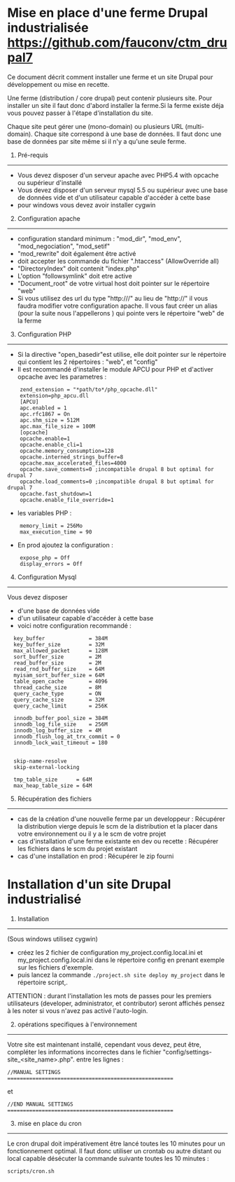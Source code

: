  Mise en place d'une ferme Drupal industrialisée
 https://github.com/fauconv/ctm_drupal7
=================================================
Ce document décrit comment installer une ferme et un site Drupal
pour développement ou mise en recette.

Une ferme (distribution / core drupal) peut contenir plusieurs site. Pour
installer un site il faut donc d'abord installer la ferme.Si la ferme existe
déja vous pouvez passer à l'étape d'installation du site.

Chaque site peut gérer une (mono-domain) ou plusieurs URL (multi-domain).
Chaque site correspond à une base de données. Il faut donc une base de données
par site même si il n'y a qu'une seule ferme.

1. Pré-requis
--------------
  - Vous devez disposer d'un serveur apache avec PHP5.4 with opcache ou supérieur d'installé
  - Vous devez disposer d'un serveur mysql 5.5 ou supérieur avec une base de
    données vide et d'un utilisateur capable d'accéder à cette base
  - pour windows vous devez avoir installer cygwin

2. Configuration apache
------------------------
  - configuration standard minimum : "mod_dir", "mod_env", "mod_negociation",
    "mod_setif"
  - "mod_rewrite" doit également être activé
  - <directory> doit accepter les commande du fichier ".htaccess"
    (AllowOverride all)
  - "DirectoryIndex" doit contenit "index.php"
  - L'option "followsymlink" doit etre active
  - "Document_root" de votre virtual host doit pointer sur le répertoire "web"
  - Si vous utilisez des url du type "http://<hostname>/<alias>" au
    lieu de "http://<hostname>" il vous faudra modifier votre
    configuration apache. Il vous faut créer un alias (pour la suite nous
    l'appellerons <alias>) qui pointe vers le répertoire "web" de la ferme

3. Configuration PHP
---------------------
  - Si la directive "open_basedir"est utilise, elle doit pointer sur le
    répertoire qui contient les 2 répertoires : "web", et "config"
  - Il est recommandé d'installer le module APCU pour PHP et d'activer opcache
    avec les parametres :

```
    zend_extension = "*path/to*/php_opcache.dll"
    extension=php_apcu.dll
    [APCU]
    apc.enabled = 1
    apc.rfc1867 = On
    apc.shm_size = 512M
    apc.max_file_size = 100M
    [opcache]
    opcache.enable=1
    opcache.enable_cli=1
    opcache.memory_consumption=128
    opcache.interned_strings_buffer=8
    opcache.max_accelerated_files=4000
    opcache.save_comments=0 ;incompatible drupal 8 but optimal for drupal 7
    opcache.load_comments=0 ;incompatible drupal 8 but optimal for drupal 7
    opcache.fast_shutdown=1
    opcache.enable_file_override=1
```

  - les variables PHP :

```
    memory_limit = 256Mo
    max_execution_time = 90
```

  - En prod ajoutez la configuration :

```
    expose_php = Off
    display_errors = Off
```

4. Configuration Mysql
-----------------------
  Vous devez disposer
  - d'une base de données vide
  - d'un utilisateur capable d'accéder à cette base
  - voici notre configuration recommandé :

```
  key_buffer              = 384M
  key_buffer_size         = 32M
  max_allowed_packet      = 128M
  sort_buffer_size        = 2M
  read_buffer_size        = 2M
  read_rnd_buffer_size    = 64M
  myisam_sort_buffer_size = 64M
  table_open_cache        = 4096
  thread_cache_size       = 8M
  query_cache_type        = ON
  query_cache_size        = 32M
  query_cache_limit       = 256K

  innodb_buffer_pool_size = 384M
  innodb_log_file_size    = 256M
  innodb_log_buffer_size  = 4M
  innodb_flush_log_at_trx_commit = 0
  innodb_lock_wait_timeout = 180


  skip-name-resolve
  skip-external-locking

  tmp_table_size      = 64M
  max_heap_table_size = 64M
```

5. Récupération des fichiers
-----------------------------
  - cas de la création d'une nouvelle ferme par un developpeur :
    Récupérer la distribution vierge depuis le scm de la distribution
    et la placer dans votre environnement ou il y a le scm de votre projet
  - cas d'installation d'une ferme existante en dev ou recette :
    Récupérer les fichiers dans le scm du projet existant
  - cas d'une installation en prod :
    Récupérer le zip fourni

 Installation d'un site Drupal industrialisé
=============================================

1. Installation
----------------
  (Sous windows utilisez cygwin)
  - créez les 2 fichier de configuration my_project.config.local.ini et
    my_project.config.local.ini dans le répertoire config en prenant exemple
    sur les fichiers d'exemple.
  - puis lancez la commande `./project.sh site deploy my_project` dans le
    répertoire script,.

  ATTENTION : durant l'installation les mots de passes pour les premiers
              utilisateurs (developer, administrator, et contributor) seront
              affichés pensez à les noter si vous n'avez pas activé
              l'auto-login.

2. opérations specifiques à l'environnement
--------------------------------------------
  Votre site est maintenant installé, cependant vous devez, peut être,
  compléter les informations incorrectes dans le fichier
  "config/settings-site_<site_name>.php". entre les lignes :

```
//MANUAL SETTINGS =====================================================
```

et

```
//END MANUAL SETTINGS =====================================================
```

3. mise en place du cron
-------------------------
  Le cron drupal doit impérativement être lancé toutes les 10 minutes pour un
  fonctionnement optimal. Il faut donc utiliser un crontab ou autre distant ou
  local capable désécuter la commande suivante toutes les 10 minutes :

```
scripts/cron.sh
```
